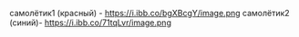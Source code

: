самолётик1 (красный) - https://i.ibb.co/bgXBcgY/image.png
самолётик2 (синий)- https://i.ibb.co/71tqLvr/image.png

